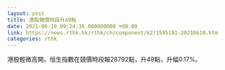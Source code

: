 ```yaml
---
layout: post
title: 港股競價時段升49點
date: 2021-06-10 09:24:36.000000000 +08:00
link: https://news.rthk.hk/rthk/ch/component/k2/1595191-20210610.htm
categories: rthk
---
```


港股輕微高開。恒生指數在競價時段報28792點，升49點，升幅0.17%。
